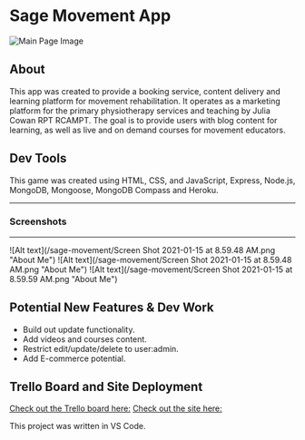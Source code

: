 # Sage Movement App

![Main Page Image](https://i.imgur.com/mudlM2B.png)

## About
This app was created to provide a booking service, content delivery and learning platform for movement rehabilitation.
It operates as a marketing platform for the primary physiotherapy services and teaching by Julia Cowan RPT RCAMPT. 
The goal is to provide users with blog content for learning, as well as live and on demand courses for movement educators.


## Dev Tools
This game was created using HTML, CSS, and JavaScript, Express, Node.js, MongoDB, Mongoose, MongoDB Compass and Heroku.

-----------------------------------------------------------------------------------------------
### Screenshots
-----------------------------------------------------------------------------------------------
![Alt text](/sage-movement/Screen Shot 2021-01-15 at 8.59.48 AM.png "About Me")
![Alt text](/sage-movement/Screen Shot 2021-01-15 at 8.59.48 AM.png "About Me")
![Alt text](/sage-movement/Screen Shot 2021-01-15 at 8.59.59 AM.png "About Me")


Potential New Features & Dev Work
------------------------------------------------------------------------------------------------
- Build out update functionality.
- Add videos and courses content.
- Restrict edit/update/delete to user:admin.
- Add E-commerce potential.

Trello Board and Site Deployment
------------------------------------------------------------------------------------------------
[Check out the Trello board here:](https://trello.com/invite/b/4yAGrFLU/8f6ffcd5ab96e50e4dfbd53d7d8a16bd/sei-project-2-sage-movement)
[Check out the site here:](https://sage-movements.herokuapp.com/)

This project was written in VS Code.
 
